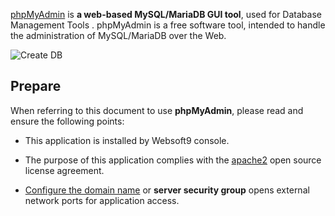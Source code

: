 [phpMyAdmin](https://www.phpmyadmin.net/) is **a web-based MySQL/MariaDB GUI tool**, used for Database Management Tools . phpMyAdmin is a free software tool, intended to handle the administration of MySQL/MariaDB over the Web. 


![Create DB](https://libs.websoft9.com/Websoft9/DocsPicture/zh/mysql/phpmyadmin-adddb-websoft9.png)


## Prepare

When referring to this document to use **phpMyAdmin**, please read and ensure the following points:

- This application is installed by Websoft9 console.

- The purpose of this application complies with the [apache2](https://opensource.org/licenses/Apache-2.0) open source license agreement.

- [Configure the domain name](./domain-set) or **server security group** opens external network ports for application access.